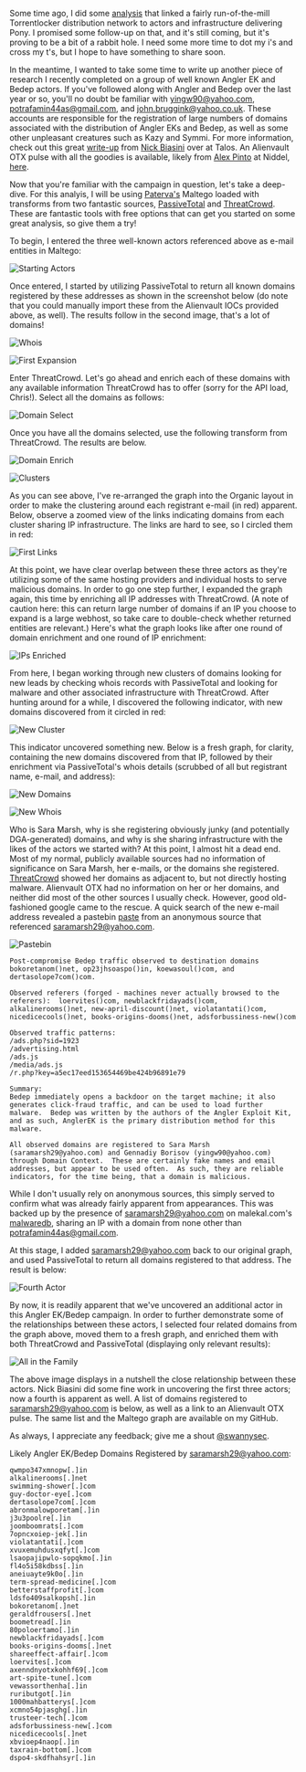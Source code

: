 Some time ago, I did some [analysis](https://swannysec.net/2015/10/31/linking-torrentlocker-to-pony.html) that linked a fairly run-of-the-mill Torrentlocker distribution network to actors and infrastructure delivering Pony.  I promised some follow-up on that, and it's still coming, but it's proving to be a bit of a rabbit hole.  I need some more time to dot my i's and cross my t's, but I hope to have something to share soon.

In the meantime, I wanted to take some time to write up another piece of research I recently completed on a group of well known Angler EK and Bedep actors.  If you've followed along with Angler and Bedep over the last year or so, you'll no doubt be familiar with yingw90@yahoo.com, potrafamin44as@gmail.com, and john.bruggink@yahoo.co.uk.  These accounts are responsible for the registration of large numbers of domains associated with the distribution of Angler EKs and Bedep, as well as some other unpleasant creatures such as Kazy and Symmi.  For more information, check out this great [write-up](http://blog.talosintel.com/2016/02/bedep-actor.html) from [Nick Biasini](https://twitter.com/infosec_nick) over at Talos.  An Alienvault OTX pulse with all the goodies is available, likely from [Alex Pinto](https://twitter.com/alexcpsec) at Niddel, [here](https://otx.alienvault.com/pulse/56ba694867db8c168ff1d1e8/).

Now that you're familiar with the campaign in question, let's take a deep-dive.  For this analyis, I will be using [Paterva's](https://www.paterva.com/web6/) Maltego loaded with transforms from two fantastic sources, [PassiveTotal](https://www.passivetotal.org/) and [ThreatCrowd](https://www.threatcrowd.org/).  These are fantastic tools with free options that can get you started on some great analysis, so give them a try!

To begin, I entered the three well-known actors referenced above as e-mail entities in Maltego:

![Starting Actors](https://swannysec.net/public/bedep1.jpg)

Once entered, I started by utilizing PassiveTotal to return all known domains registered by these addresses as shown in the screenshot below (do note that you could manually import these from the Alienvault IOCs provided above, as well).  The results follow in the second image, that's a lot of domains!

![Whois](https://swannysec.net/public/bedep2.jpg)

![First Expansion](https://swannysec.net/public/bedep3.jpg)

Enter ThreatCrowd.  Let's go ahead and enrich each of these domains with any available information ThreatCrowd has to offer (sorry for the API load, Chris!).  Select all the domains as follows:

![Domain Select](https://swannysec.net/public/bedep4.jpg)

Once you have all the domains selected, use the following transform from ThreatCrowd.  The results are below.

![Domain Enrich](https://swannysec.net/public/bedep5.jpg)

![Clusters](https://swannysec.net/public/bedep6.jpg)

As you can see above, I've re-arranged the graph into the Organic layout in order to make the clustering around each registrant e-mail (in red) apparent.  Below, observe a zoomed view of the links indicating domains from each cluster sharing IP infrastructure.  The links are hard to see, so I circled them in red:

![First Links](https://swannysec.net/public/bedep7.jpg)

At this point, we have clear overlap between these three actors as they're utilizing some of the same hosting providers and individual hosts to serve malicious domains.  In order to go one step further, I expanded the graph again, this time by enriching all IP addresses with ThreatCrowd. (A note of caution here: this can return large number of domains if an IP you choose to expand is a large webhost, so take care to double-check whether returned entities are relevant.)  Here's what the graph looks like after one round of domain enrichment and one round of IP enrichment:

![IPs Enriched](https://swannysec.net/public/bedep8.jpg)

From here, I began working through new clusters of domains looking for new leads by checking whois records with PassiveTotal and looking for malware and other associated infrastructure with ThreatCrowd.  After hunting around for a while, I discovered the following indicator, with new domains discovered from it circled in red:

![New Cluster](https://swannysec.net/public/bedep9.jpg)

This indicator uncovered something new.  Below is a fresh graph, for clarity, containing the new domains discovered from that IP, followed by their enrichment via PassiveTotal's whois details (scrubbed of all but registrant name, e-mail, and address):

![New Domains](https://swannysec.net/public/bedep10.jpg)

![New Whois](https://swannysec.net/public/bedep11.jpg)

Who is Sara Marsh, why is she registering obviously junky (and potentially DGA-generated) domains, and why is she sharing infrastructure with the likes of the actors we started with?  At this point, I almost hit a dead end.  Most of my normal, publicly available sources had no information of significance on Sara Marsh, her e-mails, or the domains she registered.  [ThreatCrowd](https://www.threatcrowd.org/email.php?email=saramarsh29@yahoo.com) showed her domains as adjacent to, but not directly hosting malware.  Alienvault OTX had no information on her or her domains, and neither did most of the other sources I usually check.  However, good old-fashioned google came to the rescue.  A quick search of the new e-mail address revealed a pastebin [paste](http://pastebin.com/cLSHWfT5) from an anonymous source that referenced saramarsh29@yahoo.com.

![Pastebin](https://swannysec.net/public/bedep12.jpg)

```
Post-compromise Bedep traffic observed to destination domains bokoretanom()net, op23jhsoaspo()in, koewasoul()com, and dertasolope7com()com.

Observed referers (forged - machines never actually browsed to the referers):  loervites()com, newblackfridayads()com, alkalinerooms()net, new-april-discount()net, violatantati()com, nicedicecools()net, books-origins-dooms()net, adsforbussiness-new()com

Observed traffic patterns:
/ads.php?sid=1923
/advertising.html
/ads.js
/media/ads.js
/r.php?key=a5ec17eed153654469be424b96891e79

Summary:
Bedep immediately opens a backdoor on the target machine; it also generates click-fraud traffic, and can be used to load further malware.  Bedep was written by the authors of the Angler Exploit Kit, and as such, AnglerEK is the primary distribution method for this malware.

All observed domains are registered to Sara Marsh (saramarsh29@yahoo.com) and Gennadiy Borisov (yingw90@yahoo.com) through Domain Context.  These are certainly fake names and email addresses, but appear to be used often.  As such, they are reliable indicators, for the time being, that a domain is malicious.
```
While I don't usually rely on anonymous sources, this simply served to confirm what was already fairly apparent from appearances.  This was backed up by the presence of saramarsh29@yahoo.com on malekal.com's [malwaredb](http://malwaredb.malekal.com/url.php?netname=RIPE-ERX-146-0-0-0), sharing an IP with a domain from none other than potrafamin44as@gmail.com.

At this stage, I added saramarsh29@yahoo.com back to our original graph, and used PassiveTotal to return all domains registered to that address.  The result is below:

![Fourth Actor](https://swannysec.net/public/bedep13.jpg)

By now, it is readily apparent that we've uncovered an additional actor in this Angler EK/Bedep campaign. In order to further demonstrate some of the relationships between these actors, I selected four related domains from the graph above, moved them to a fresh graph, and enriched them with both ThreatCrowd and PassiveTotal (displaying only relevant results):

![All in the Family](https://swannysec.net/public/bedep14.jpg)

The above image displays in a nutshell the close relationship between these actors. Nick Biasini did some fine work in uncovering the first three actors; now a fourth is apparent as well.  A list of domains registered to saramarsh29@yahoo.com is below, as well as a link to an Alienvault OTX pulse.  The same list and the Maltego graph are available on my GitHub.

As always, I appreciate any feedback; give me a shout [@swannysec](https://twitter.com/swannysec).

Likely Angler EK/Bedep Domains Registered by saramarsh29@yahoo.com:

```
qwmpo347xmnopw[.]in
alkalinerooms[.]net
swimming-shower[.]com
guy-doctor-eye[.]com
dertasolope7com[.]com
abronmalowporetam[.]in
j3u3poolre[.]in
joomboomrats[.]com
7opncxoiep-jek[.]in
violatantati[.]com
xvuxemuhdusxqfyt[.]com
lsaopajipwlo-sopqkmo[.]in
fl4o5i58kdbss[.]in
aneiuayte9k0o[.]in
term-spread-medicine[.]com
betterstaffprofit[.]com
ldsfo409salkopsh[.]in
bokoretanom[.]net
geraldfrousers[.]net
boometread[.]in
80poloertamo[.]in
newblackfridayads[.]com
books-origins-dooms[.]net
shareeffect-affair[.]com
loervites[.]com
axenndnyotxkohhf69[.]com
art-spite-tune[.]com
vewassorthenha[.]in
ruributgot[.]in
1000mahbatterys[.]com
xcmno54pjasghg[.]in
trusteer-tech[.]com
adsforbussiness-new[.]com
nicedicecools[.]net
xbvioep4naop[.]in
taxrain-bottom[.]com
dspo4-skdfhahsyr[.]in
```
